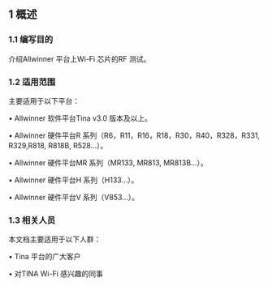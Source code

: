 ## 1 概述

### 1.1 编写目的

介绍Allwinner 平台上Wi-Fi 芯片的RF 测试。

### 1.2 适用范围

主要适用于以下平台：

• Allwinner 软件平台Tina v3.0 版本及以上。

• Allwinner 硬件平台R 系列（R6，R11，R16，R18，R30，R40，R328，R331, R329,R818, R818B, R528…）。

• Allwinner 硬件平台MR 系列（MR133, MR813, MR813B…）。

• Allwinner 硬件平台H 系列（H133…）。

• Allwinner 硬件平台V 系列（V853…）。

### 1.3 相关人员

本文档主要适用于以下人群：

• Tina 平台的广大客户

• 对TINA Wi-Fi 感兴趣的同事